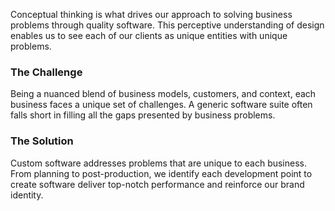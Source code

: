 Conceptual thinking is what drives our approach to solving business problems through quality software. This perceptive understanding of design enables us to see each of our clients as unique entities with unique problems. 

### The Challenge

Being a nuanced blend of business models, customers, and context, each business faces a unique set of challenges. A generic software suite often falls short in filling all the gaps presented by business problems.

### The Solution

Custom software addresses problems that are unique to each business. From planning to post-production, we identify each development point to create software deliver top-notch performance and reinforce our brand identity.